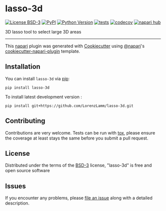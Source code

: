 # lasso-3d

[![License BSD-3](https://img.shields.io/pypi/l/lasso-3d.svg?color=green)](https://github.com/LorenzLamm/lasso-3d/raw/main/LICENSE)
[![PyPI](https://img.shields.io/pypi/v/lasso-3d.svg?color=green)](https://pypi.org/project/lasso-3d)
[![Python Version](https://img.shields.io/pypi/pyversions/lasso-3d.svg?color=green)](https://python.org)
[![tests](https://github.com/LorenzLamm/lasso-3d/workflows/tests/badge.svg)](https://github.com/LorenzLamm/lasso-3d/actions)
[![codecov](https://codecov.io/gh/LorenzLamm/lasso-3d/branch/main/graph/badge.svg)](https://codecov.io/gh/LorenzLamm/lasso-3d)
[![napari hub](https://img.shields.io/endpoint?url=https://api.napari-hub.org/shields/lasso-3d)](https://napari-hub.org/plugins/lasso-3d)

3D lasso tool to select large 3D areas

----------------------------------

This [napari] plugin was generated with [Cookiecutter] using [@napari]'s [cookiecutter-napari-plugin] template.

<!--
Don't miss the full getting started guide to set up your new package:
https://github.com/napari/cookiecutter-napari-plugin#getting-started

and review the napari docs for plugin developers:
https://napari.org/stable/plugins/index.html
-->

## Installation

You can install `lasso-3d` via [pip]:

    pip install lasso-3d



To install latest development version :

    pip install git+https://github.com/LorenzLamm/lasso-3d.git


## Contributing

Contributions are very welcome. Tests can be run with [tox], please ensure
the coverage at least stays the same before you submit a pull request.

## License

Distributed under the terms of the [BSD-3] license,
"lasso-3d" is free and open source software

## Issues

If you encounter any problems, please [file an issue] along with a detailed description.

[napari]: https://github.com/napari/napari
[Cookiecutter]: https://github.com/audreyr/cookiecutter
[@napari]: https://github.com/napari
[MIT]: http://opensource.org/licenses/MIT
[BSD-3]: http://opensource.org/licenses/BSD-3-Clause
[GNU GPL v3.0]: http://www.gnu.org/licenses/gpl-3.0.txt
[GNU LGPL v3.0]: http://www.gnu.org/licenses/lgpl-3.0.txt
[Apache Software License 2.0]: http://www.apache.org/licenses/LICENSE-2.0
[Mozilla Public License 2.0]: https://www.mozilla.org/media/MPL/2.0/index.txt
[cookiecutter-napari-plugin]: https://github.com/napari/cookiecutter-napari-plugin

[file an issue]: https://github.com/LorenzLamm/lasso-3d/issues

[napari]: https://github.com/napari/napari
[tox]: https://tox.readthedocs.io/en/latest/
[pip]: https://pypi.org/project/pip/
[PyPI]: https://pypi.org/
